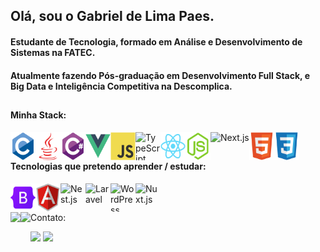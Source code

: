 ## Olá, sou o Gabriel de Lima Paes.
#### Estudante de Tecnologia, formado em Análise e Desenvolvimento de Sistemas na FATEC.
#### Atualmente fazendo Pós-graduação em Desenvolvimento Full Stack, e Big Data e Inteligência Competitiva na Descomplica.

##
 
#### Minha Stack:
<div>
  <img align="left" title="C" alt="C" height="45" width="40" src="https://raw.githubusercontent.com/devicons/devicon/master/icons/c/c-original.svg">
  <img align="left" title="Java" alt="Java" height="45" width="40" src="https://raw.githubusercontent.com/devicons/devicon/master/icons/java/java-plain.svg">
  <img align="left" title="CSharp" alt="CSharp" height="45" width="40" src="https://raw.githubusercontent.com/devicons/devicon/master/icons/csharp/csharp-original.svg">
  <img align="left" title="Vue.js" alt="Vue.js" height="45" width="40" src="https://raw.githubusercontent.com/devicons/devicon/master/icons/vuejs/vuejs-original.svg">
  <img align="left" title="JavaScript" alt="JavaScript" height="45" width="40" src="https://raw.githubusercontent.com/devicons/devicon/master/icons/javascript/javascript-original.svg">
  <img align="left" title="TypeScript" alt="TypeScript" height="45" width="40" src="https://cdn.jsdelivr.net/gh/devicons/devicon/icons/typescript/typescript-original.svg">
  <img align="left" title="React.js" alt="React.js" height="45" width="40" src="https://raw.githubusercontent.com/devicons/devicon/master/icons/react/react-original.svg">
  <img align="left" title="Node.js" alt="Node.js" height="45" width="40" src="https://raw.githubusercontent.com/devicons/devicon/master/icons/nodejs/nodejs-original.svg">
  <img align="left" title="Next.js" alt="Next.js" height="45" width="auto" src="https://i.imgur.com/Sewmasb.png">
  <img align="left" title="HTML" alt="HTML" height="45" width="40" src="https://raw.githubusercontent.com/devicons/devicon/master/icons/html5/html5-original.svg">
  <img align="left" title="CSS" alt="CSS" height="45" width="40" src="https://raw.githubusercontent.com/devicons/devicon/master/icons/css3/css3-original.svg">
</div>

&nbsp;
##

#### Tecnologias que pretendo aprender / estudar:
  <div>
  <img align="left" title="Bootstrap" alt="Bootstrap" height="45" width="40" src="https://raw.githubusercontent.com/devicons/devicon/master/icons/bootstrap/bootstrap-original.svg">
  <img align="left" title="Angular" alt="Angular" height="45" width="40" src="https://raw.githubusercontent.com/devicons/devicon/master/icons/angularjs/angularjs-original.svg">
  <img align="left" title="Nest.js" alt="Nest.js" height="45" width="40" src="https://cdn.jsdelivr.net/gh/devicons/devicon/icons/nestjs/nestjs-plain.svg">
  <img align="left" title="Laravel" alt="Laravel" height="45" width="40" src="https://cdn.jsdelivr.net/gh/devicons/devicon/icons/laravel/laravel-plain-wordmark.svg">
  <img align="left" title="WordPress" alt="WordPress" height="45" width="40" src="https://www.logo.wine/a/logo/WordPress.com/WordPress.com-Logo.wine.svg">
  <img align="left" title="Nuxt.js" alt="Nuxt.js" height="45" width="40" src="https://cdn.jsdelivr.net/gh/devicons/devicon/icons/nuxtjs/nuxtjs-original.svg">
</div>

&nbsp;
##

<p align="center">
<img height="180em" src="https://github-readme-stats.vercel.app/api?username=GabrielPaes1&show_icons=true&include_all_commits=true&theme=github_dark" align = "left"/>
<img height="180em" src="https://github-readme-stats.vercel.app/api/top-langs/?username=GabrielPaes1&layout=compact&theme=github_dark" align = "left"/>
</p>

Contato:
<div> 
  <a href = "mailto:gabriel.2paes@hotmail.com"><img src="https://img.shields.io/badge/-Gmail-%23333?style=for-the-badge&logo=gmail&logoColor=white" target="_blank"></a>
  <a href="https://www.linkedin.com/in/gabriel-de-lima-paes" target="_blank"><img src="https://img.shields.io/badge/-LinkedIn-%230077B5?style=for-the-badge&logo=linkedin&logoColor=white" target="_blank"></a>
